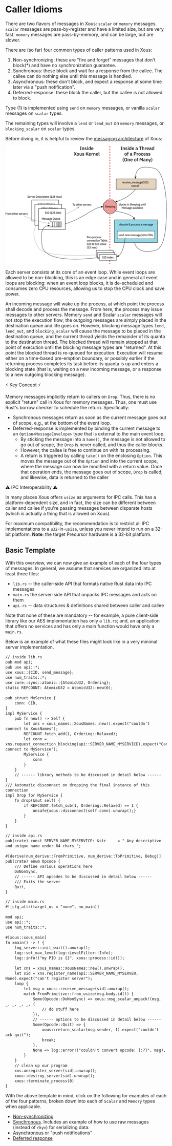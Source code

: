 # Caller Idioms

There are two flavors of messages in Xous: `scalar` or `memory` messages. `scalar` messages are pass-by-register and have a limited size, but are very fast. `memory` messages are pass-by-memory, and can be large, but are slower.

There are (so far) four common types of caller patterns used in Xous:

1. Non-synchronizing: these are "fire and forget" messages that don't block(*) and have no synchronization guarantee.
2. Synchronous: these block and wait for a response from the callee. The callee can do nothing else until this message is handled.
3. Asynchronous: these don't block, and expect a response at some time later via a "push notification".
4. Deferred-response: these block the caller, but the callee is not allowed to block.

Type (1) is implemented using `send` on `memory` messages, or vanilla `scalar` messages on `scalar` types.

The remaining types will involve a `lend` or `lend_mut` on `memory` messages, or `blocking_scalar` on `scalar` types.

Before diving in, it is helpful to review the [messaging architecture](ch07-00-messages.md) of Xous:

![overview of message flow](images/messaging-arch.png)

Each server consists at its core of an event loop. While event loops are allowed to be non-blocking, this is an edge case and in general all event loops are blocking: when an event loop blocks, it is de-scheduled and consumes zero CPU resources, allowing us to stop the CPU clock and save power.

An incoming message will wake up the process, at which point the process shall decode and process the message. From here, the process may issue messages to other servers. Memory `send` and Scalar `scalar` messages will not stop the execution flow; the outgoing messages are simply placed in the destination queue and life goes on. However, blocking message types `lend`, `lend_mut`, and `blocking_scalar` will cause the message to be placed in the destination queue, and the current thread yields the remainder of its quanta to the destination thread. The blocked thread will remain stopped at that point of execution until the blocking message types are "returned". At this point the blocked thread is re-queued for execution. Execution will resume either on a time-based pre-emption boundary, or possibly earlier if the returning process completes its task before its quanta is up and enters a blocking state (that is, waiting on a new incoming message, or a response to a new outgoing blocking message).

:zap: Key Concept :zap:

Memory messages implicitly return to callers on `Drop`. Thus, there is no explicit "return" call in Xous for memory messages. Thus, one must use Rust's borrow checker to schedule the return. Specifically:

- Synchronous messages return as soon as the current message goes out of scope, e.g., at the bottom of the event loop.
- Deferred-response is implemented by binding the current message to an `Option<MessageEnvelope>` type that is external to the main event loop.
   - By sticking the message into a `Some()`, the message is not allowed to go out of scope, the `Drop` is never called, and thus the caller blocks.
   - However, the callee is free to continue on with its processing.
   - A return is triggered by calling `take()` on the enclosing `Option`. This moves the message out of the `Option` and into the current scope, where the message can now be modified with a return value. Once that operation ends, the message goes out of scope, `Drop` is called, and likewise, data is returned to the caller

:warning: IPC Interoperability :warning:

In many places Xous offers `usize` as arguments for IPC calls. This has a platform-dependent size, and in fact, the size can be different between caller and callee if you're passing messages between disparate hosts (which is actually a thing that is allowed on Xous).

For maximum compatibility, the recommendation is to restrict all IPC implementations to a `u32`-in-`usize`, unless you never intend to run on a 32-bit platform. **Note**: the target Precursor hardware is a 32-bit platform.

## Basic Template

With this overview, we can now give an example of each of the four types of messages. In general, we assume that services are organized into at least three files:

- `lib.rs` -- the caller-side API that formats native Rust data into IPC messages
- `main.rs` the server-side API that unpacks IPC messages and acts on them
- `api.rs` -- data structures & definitions shared between caller and callee

Note that none of these are mandatory -- for example, a pure client-side library like our AES implementation has only a `lib.rs`; and, an application that offers no services and has only a main function would have only a `main.rs`.

Below is an example of what these files might look like in a very minimal server implementation.

```Rust,noplayground
// inside lib.rs
pub mod api;
pub use api::*;
use xous::{CID, send_message};
use num_traits::*;
use core::sync::atomic::{AtomicU32, Ordering};
static REFCOUNT: AtomicU32 = AtomicU32::new(0);

pub struct MyService {
    conn: CID,
}
impl MyService {
    pub fn new() -> Self {
        let xns = xous_names::XousNames::new().expect("couldn't connect to XousNames");
        REFCOUNT.fetch_add(1, Ordering::Relaxed);
        let conn = xns.request_connection_blocking(api::SERVER_NAME_MYSERVICE).expect("Can't connect to MyService");
        MyService {
            conn
        }
    }
    // ------ library methods to be discussed in detail below ------
}
/// Automatic disconnect on dropping the final instance of this connection
impl Drop for MyService {
    fn drop(&mut self) {
        if REFCOUNT.fetch_sub(1, Ordering::Relaxed) == 1 {
            unsafe{xous::disconnect(self.conn).unwrap();}
        }
    }
}
```

```Rust,noplayground
// inside api.rs
pub(crate) const SERVER_NAME_MYSERVICE: &str     = "_Any descriptive and unique name under 64 chars_";

#[derive(num_derive::FromPrimitive, num_derive::ToPrimitive, Debug)]
pub(crate) enum Opcode {
    /// Define various operations here
    DoNonSync,
    // ------ API opcodes to be discussed in detail below ------
    /// Exits the server
    Quit,
}
```

```Rust,noplayground
// inside main.rs
#![cfg_attr(target_os = "none", no_main)]

mod api;
use api::*;
use num_traits::*;

#[xous::xous_main]
fn xmain() -> ! {
    log_server::init_wait().unwrap();
    log::set_max_level(log::LevelFilter::Info);
    log::info!("my PID is {}", xous::process::id());

    let xns = xous_names::XousNames::new().unwrap();
    let sid = xns.register_name(api::SERVER_NAME_MYSERVER, None).expect("can't register server");
    loop {
        let msg = xous::receive_message(sid).unwrap();
        match FromPrimitive::from_usize(msg.body.id()) {
            Some(Opcode::DoNonSync) => xous::msg_scalar_unpack!(msg, _, _, _, _, {
                // do stuff here
            }),
            // ------ options to be discussed in detail below ------
            Some(Opcode::Quit) => {
                xous::return_scalar(msg.sender, 1).expect("couldn't ack quit");
                break;
            },
            None => log::error!("couldn't convert opcode: {:?}", msg),
        }
    }
    // clean up our program
    xns.unregister_server(sid).unwrap();
    xous::destroy_server(sid).unwrap();
    xous::terminate_process(0)
}

```

With the above template in mind, click on the following for examples of each of the four patterns, broken down into each of `Scalar` and `Memory` types when applicable.

- [Non-synchronizing](ch07-03-nonsynchronizing.md)
- [Synchronous](ch07-04-synchronizing.md). Includes an example of how to use raw messages (instead of `rkyv`) for serializing data.
- [Asynchronous](ch07-05-asynchronous.md) or "push notifications"
- [Deferred response](ch07-06-deferred.md)
